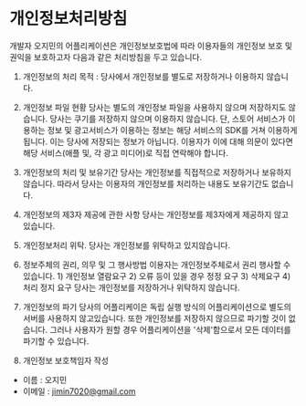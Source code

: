 # 개인정보처리방침

개발자 오지민의 어플리케이션은 개인정보보호법에 따라 이용자들의 개인정보 보호 및 권익을 보호하고자 다음과 같은 처리방침을 두고 있습니다.

1. 개인정보의 처리 목적 :
   당사에서 개인정보를 별도로 저장하거나 이용하지 않습니다.

2. 개인정보 파일 현황
   당사는 별도의 개인정보 파일을 사용하지 않으며 저장하지도 않습니다.
   당사는 쿠기를 저장하지 않으며 이용하지 않습니다.
   단, 스토어 서비스가 이용하는 정보 및 광고서비스가 이용하는 정보는 해당 서비스의 SDK를 거쳐 이용하게 됩니다. 이는 당사에 저장되는 정보가 아닙니다.
   이용자가 이에 대해 의문이 있다면 해당 서비스(애플 및, 각 광고 미디어)로 직접 연락해야 합니다.

3. 개인정보의 처리 및 보유기간
   당사는 개인정보를 직접적으로 저장하거나 보유하지 않습니다.
   따라서 당사는 이용자의 개인정보를 처리하는 내용도 보유기간도 없습니다.

4. 개인정보의 제3자 제공에 관한 사항
   당사는 개인정보를 제3자에게 제공하지 않고 있습니다.

5. 개인정보처리 위탁.
   당사는 개인정보를 위탁하고 있지않습니다.

6. 정보주체의 권리, 의무 및 그 행사방법
   이용자는 개인정보주체로서 권리 행사할 수 있습니다. 1) 개인정보 열람요구 2) 오류 등이 있을 경우 정정 요구 3) 삭제요구 4) 처리 정지 요구
   당사는 개인정보를 저장하거나 위탁하지 않습니다.

7. 개인정보의 파기
   당사의 어플리케이은 독립 실행 방식의 어플리케이션으로 별도의 서버를 사용하지 않고있습니다.
   또한 개인정보를 저장하지 않으므로 파기할 것이 없습니다.
   그러나 사용자가 원할 경우 어플리케이션을 '삭제'함으로서 모든 데이터를 파기할 수 있습니다.

8. 개인정보 보호책임자 작성

- 이름 : 오지민
- 이메일 : jimin7020@gmail.com
